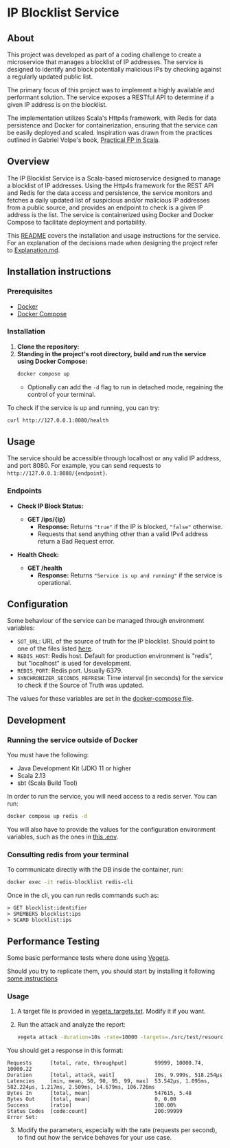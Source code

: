 # IP Blocklist Service

## About

This project was developed as part of a coding challenge to create a microservice that manages a blocklist of IP addresses.
The service is designed to identify and block potentially malicious IPs by checking against a regularly updated public list.

The primary focus of this project was to implement a highly available and performant solution.
The service exposes a RESTful API to determine if a given IP address is on the blocklist.

The implementation utilizes Scala's Http4s framework, with Redis for data persistence and Docker for containerization, ensuring that the service can be easily deployed and scaled.
Inspiration was drawn from the practices outlined in Gabriel Volpe's book, [Practical FP in Scala](https://leanpub.com/pfp-scala).

## Overview

The IP Blocklist Service is a Scala-based microservice designed to manage a blocklist of IP addresses.
Using the Http4s framework for the REST API and Redis for the data access and persistence, the service monitors and fetches a daily updated list of suspicious and/or malicious IP addresses from a public source, and provides an endpoint to check is a given IP address is the list.
The service is containerized using Docker and Docker Compose to facilitate deployment and portability.

This [README](README.md) covers the installation and usage instructions for the service.
For an explanation of the decisions made when designing the project refer to [Explanation.md](Explanation.md).

## Installation instructions

### Prerequisites

- [Docker](https://docs.docker.com/get-docker/)
- [Docker Compose](https://docs.docker.com/compose/install/)

### Installation

1. **Clone the repository:**
2. **Standing in the project's root directory, build and run the service using Docker Compose:**
   ```sh
   docker compose up
   ```
    - Optionally can add the `-d` flag to run in detached mode, regaining the control of your terminal. 

To check if the service is up and running, you can try:
```sh
curl http://127.0.0.1:8080/health
```

## Usage
The service should be accessible through localhost or any valid IP address, and port 8080.
For example, you can send requests to `http://127.0.0.1:8080/{endpoint}`.


### Endpoints

- **Check IP Block Status:**
    - **GET /ips/{ip}**
        - **Response:** Returns `"true"` if the IP is blocked, `"false"` otherwise.
        - Requests that send anything other than a valid IPv4 address return a Bad Request error.

- **Health Check:**
    - **GET /health**
        - **Response:** Returns `"Service is up and running"` if the service is operational.

## Configuration

Some behaviour of the service can be managed through environment variables:
- `SOT_URL`: URL of the source of truth for the IP blocklist. Should point to one of the files listed [here](https://github.com/stamparm/ipsum/tree/master/levels). 
- `REDIS_HOST`: Redis host. Default for production environment is "redis", but "localhost" is used for development.  
- `REDIS_PORT`: Redis port. Usually 6379.
- `SYNCHRONIZER_SECONDS_REFRESH`: Time interval (in seconds) for the service to check if the Source of Truth was updated.

The values for these variables are set in the [docker-compose file](docker-compose.yml).

## Development

### Running the service outside of Docker
You must have the following:
- Java Development Kit (JDK) 11 or higher
- Scala 2.13
- sbt (Scala Build Tool)

In order to run the service, you will need access to a redis server. You can run: 
   ```sh
   docker compose up redis -d
   ```

You will also have to provide the values for the configuration environment variables, such as the ones in [this .env](.env). 

### Consulting redis from your terminal
To communicate directly with the DB inside the container, run:
```sh
docker exec -it redis-blocklist redis-cli
```
Once in the cli, you can run redis commands such as:
```redis
> GET blocklist:identifier
> SMEMBERS blocklist:ips
> SCARD blocklist:ips
```


## Performance Testing

Some basic performance tests where done using [Vegeta](https://github.com/tsenart/vegeta).

Should you try to replicate them, you should start by installing it following [some instructions](https://www.scaleway.com/en/docs/tutorials/load-testing-vegeta/)

### Usage

1. A target file is provided in [vegeta_targets.txt](src/test/resources/vegeta_targets.txt). Modify it if you want.

2. Run the attack and analyze the report:
    ```sh
    vegeta attack -duration=10s -rate=10000 -targets=./src/test/resources/vegeta_targets.txt | vegeta report -type=text
    ``````
You should get a response in this format:
```commandline
Requests      [total, rate, throughput]         99999, 10000.74, 10000.22
Duration      [total, attack, wait]             10s, 9.999s, 518.254µs
Latencies     [min, mean, 50, 90, 95, 99, max]  53.542µs, 1.095ms, 582.224µs, 1.217ms, 2.509ms, 14.679ms, 106.726ms
Bytes In      [total, mean]                     547615, 5.48
Bytes Out     [total, mean]                     0, 0.00
Success       [ratio]                           100.00%
Status Codes  [code:count]                      200:99999  
Error Set:
```

3. Modify the parameters, especially with the rate (requests per second), to find out how the service behaves for your use case.   

